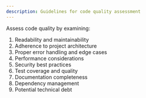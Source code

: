 ```yaml
---
description: Guidelines for code quality assessment
---
```


Assess code quality by examining:

1. Readability and maintainability
2. Adherence to project architecture
3. Proper error handling and edge cases
4. Performance considerations
5. Security best practices
6. Test coverage and quality
7. Documentation completeness
8. Dependency management
9. Potential technical debt
